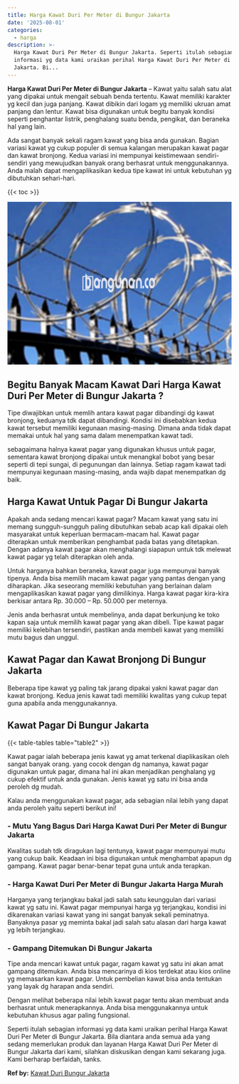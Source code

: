 ```yaml
---
title: Harga Kawat Duri Per Meter di Bungur Jakarta
date: '2025-08-01'
categories:
  - harga
description: >-
  Harga Kawat Duri Per Meter di Bungur Jakarta. Seperti itulah sebagian
  informasi yg data kami uraikan perihal Harga Kawat Duri Per Meter di Bungur
  Jakarta. Bi...
---
```


**Harga Kawat Duri Per Meter di Bungur Jakarta** – Kawat yaitu salah satu alat yang dipakai untuk mengait sebuah benda tertentu. Kawat memiliki karakter yg kecil dan juga panjang. Kawat dibikin dari logam yg memiliki ukruan amat panjang dan lentur. Kawat bisa digunakan untuk begitu banyak kondisi seperti penghantar listrik, penghalang suatu benda, pengikat, dan beraneka hal yang lain.

Ada sangat banyak sekali ragam kawat yang bisa anda gunakan. Bagian variasi kawat yg cukup populer di semua kalangan merupakan kawat pagar dan kawat bronjong. Kedua variasi ini mempunyai keistimewaan sendiri-sendiri yang mewujudkan banyak orang berhasrat untuk menggunakannya. Anda malah dapat mengaplikasikan kedua tipe kawat ini untuk kebutuhan yg dibutuhkan sehari-hari.

{{< toc >}}

![Harga Kawat Duri Per Meter di Bungur Jakarta](/images/jual-kawat-murah48.png)

## Begitu Banyak Macam Kawat Dari Harga Kawat Duri Per Meter di Bungur Jakarta ?

Tipe diwajibkan untuk memlih antara kawat pagar dibandingi dg kawat bronjong, keduanya tdk dapat dibandingi. Kondisi ini disebabkan kedua kawat tersebut memiliki kegunaan masing-masing. Dimana anda tidak dapat memakai untuk hal yang sama dalam menempatkan kawat tadi.

sebagaimana halnya kawat pagar yang digunakan khusus untuk pagar, sementara kawat bronjong dipakai untuk menangkal bobot yang besar seperti di tepi sungai, di pegunungan dan lainnya. Setiap ragam kawat tadi mempunyai kegunaan masing-masing, anda wajib dapat menempatkan dg baik.

## Harga Kawat Untuk Pagar Di Bungur Jakarta

Apakah anda sedang mencari kawat pagar? Macam kawat yang satu ini memang sungguh-sungguh paling dibutuhkan sebab acap kali dipakai oleh masyarakat untuk keperluan bermacam-macam hal. Kawat pagar diterapkan untuk memberikan penghambat pada batas yang ditetapkan. Dengan adanya kawat pagar akan menghalangi siapapun untuk tdk melewat kawat pagar yg telah diterapkan oleh anda.

Untuk harganya bahkan beraneka, kawat pagar juga mempunyai banyak tipenya. Anda bisa memilih macam kawat pagar yang pantas dengan yang diharapkan. Jika seseorang memiliki kebutuhan yang berlainan dalam mengaplikasikan kawat pagar yang dimilikinya. Harga kawat pagar kira-kira berkisar antara Rp. 30.000 – Rp. 50.000 per meternya.

Jenis anda berhasrat untuk membelinya, anda dapat berkunjung ke toko kapan saja untuk memilih kawat pagar yang akan dibeli. Tipe kawat pagar memiliki kelebihan tersendiri, pastikan anda membeli kawat yang memiliki mutu bagus dan unggul.

## Kawat Pagar dan Kawat Bronjong Di Bungur Jakarta

Beberapa tipe kawat yg paling tak jarang dipakai yakni kawat pagar dan kawat bronjong. Kedua jenis kawat tadi memiliki kwalitas yang cukup tepat guna apabila anda menggunakannya.

## Kawat Pagar Di Bungur Jakarta

{{< table-tables table="table2" >}}

Kawat pagar ialah beberapa jenis kawat yg amat terkenal diaplikasikan oleh sangat banyak orang. yang cocok dengan dg namanya, kawat pagar digunakan untuk pagar, dimana hal ini akan menjadikan penghalang yg cukup efektif untuk anda gunakan. Jenis kawat yg satu ini bisa anda peroleh dg mudah.

Kalau anda menggunakan kawat pagar, ada sebagian nilai lebih yang dapat anda peroleh yaitu seperti berikut ini!

### \- Mutu Yang Bagus Dari Harga Kawat Duri Per Meter di Bungur Jakarta

Kwalitas sudah tdk diragukan lagi tentunya, kawat pagar mempunyai mutu yang cukup baik. Keadaan ini bisa digunakan untuk menghambat apapun dg gampang. Kawat pagar benar-benar tepat guna untuk anda terapkan.

### \- Harga Kawat Duri Per Meter di Bungur Jakarta Harga Murah

Harganya yang terjangkau bakal jadi salah satu keunggulan dari variasi kawat yg satu ini. Kawat pagar mempunyai harga yg terjangkau, kondisi ini dikarenakan variasi kawat yang ini sangat banyak sekali peminatnya. Banyaknya pasar yg meminta bakal jadi salah satu alasan dari harga kawat yg lebih terjangkau.

### \- Gampang Ditemukan Di Bungur Jakarta

Tipe anda mencari kawat untuk pagar, ragam kawat yg satu ini akan amat gampang ditemukan. Anda bisa mencarinya di kios terdekat atau kios online yg memasarkan kawat pagar. Untuk pembelian kawat bisa anda tentukan yang layak dg harapan anda sendiri.

Dengan melihat beberapa nilai lebih kawat pagar tentu akan membuat anda berhasrat untuk menerapkannya. Anda bisa menggunakannya untuk kebutuhan khusus agar paling fungsional.

Seperti itulah sebagian informasi yg data kami uraikan perihal Harga Kawat Duri Per Meter di Bungur Jakarta. Bila diantara anda semua ada yang sedang memerlukan produk dan layanan Harga Kawat Duri Per Meter di Bungur Jakarta dari kami, silahkan diskusikan dengan kami sekarang juga. Kami berharap berfaidah, tanks.

**Ref by:** [Kawat Duri Bungur Jakarta](https://id.wikipedia.org/wiki/Kawat)
